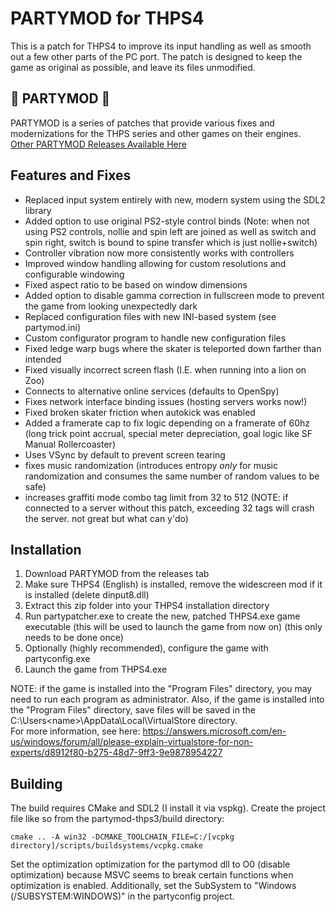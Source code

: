 # PARTYMOD for THPS4
This is a patch for THPS4 to improve its input handling as well as smooth out a few other parts of the PC port.
The patch is designed to keep the game as original as possible, and leave its files unmodified.

## 🎉 PARTYMOD 🎉
PARTYMOD is a series of patches that provide various fixes and modernizations for the THPS series and other games on their engines.
[Other PARTYMOD Releases Available Here](https://partymod.newnet.city/)

## Features and Fixes
* Replaced input system entirely with new, modern system using the SDL2 library
* Added option to use original PS2-style control binds (Note: when not using PS2 controls, nollie and spin left are joined as well as switch and spin right, switch is bound to spine transfer which is just nollie+switch)
* Controller vibration now more consistently works with controllers
* Improved window handling allowing for custom resolutions and configurable windowing
* Fixed aspect ratio to be based on window dimensions
* Added option to disable gamma correction in fullscreen mode to prevent the game from looking unexpectedly dark
* Replaced configuration files with new INI-based system (see partymod.ini)
* Custom configurator program to handle new configuration files
* Fixed ledge warp bugs where the skater is teleported down farther than intended
* Fixed visually incorrect screen flash (I.E. when running into a lion on Zoo)
* Connects to alternative online services (defaults to OpenSpy)
* Fixes network interface binding issues (hosting servers works now!)
* Fixed broken skater friction when autokick was enabled
* Added a framerate cap to fix logic depending on a framerate of 60hz (long trick point accrual, special meter depreciation, goal logic like SF Manual Rollercoaster)
* Uses VSync by default to prevent screen tearing
* fixes music randomization (introduces entropy *only* for music randomization and consumes the same number of random values to be safe)
* increases graffiti mode combo tag limit from 32 to 512 (NOTE: if connected to a server without this patch, exceeding 32 tags will crash the server.  not great but what can y'do)

## Installation
1. Download PARTYMOD from the releases tab
2. Make sure THPS4 (English) is installed, remove the widescreen mod if it is installed (delete dinput8.dll)
3. Extract this zip folder into your THPS4 installation directory
4. Run partypatcher.exe to create the new, patched THPS4.exe game executable (this will be used to launch the game from now on) (this only needs to be done once)
5. Optionally (highly recommended), configure the game with partyconfig.exe
6. Launch the game from THPS4.exe

NOTE: if the game is installed into the "Program Files" directory, you may need to run each program as administrator. 
Also, if the game is installed into the "Program Files" directory, save files will be saved in the C:\Users\<name>\AppData\Local\VirtualStore directory.  
For more information, see here: https://answers.microsoft.com/en-us/windows/forum/all/please-explain-virtualstore-for-non-experts/d8912f80-b275-48d7-9ff3-9e9878954227

## Building
The build requires CMake and SDL2 (I install it via vspkg).  Create the project file like so from the partymod-thps3/build directory:
```
cmake .. -A win32 -DCMAKE_TOOLCHAIN_FILE=C:/[vcpkg directory]/scripts/buildsystems/vcpkg.cmake
```

Set the optimization optimization for the partymod dll to O0 (disable optimization) because MSVC seems to break certain functions when optimization is enabled.
Additionally, set the SubSystem to "Windows (/SUBSYSTEM:WINDOWS)" in the partyconfig project.
